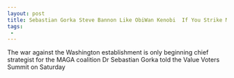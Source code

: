 ```yaml
---
layout: post
title: Sebastian Gorka Steve Bannon Like ObiWan Kenobi  If You Strike Me Down Now I Will Be More Powerful
tags:
 -
---
```

The war against the Washington establishment is only beginning chief strategist for the MAGA coalition Dr Sebastian Gorka told the Value Voters Summit on Saturday
